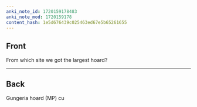 ```yaml
---
anki_note_id: 1720159178483
anki_note_mod: 1720159178
content_hash: 1e5d676439c025463ed67e5b65261655
---
```


## Front

From which site we got the largest hoard?

<hr/>

## Back

Gungeria hoard (MP) cu